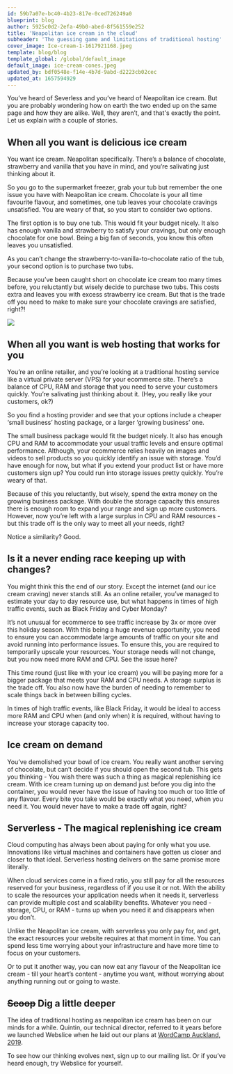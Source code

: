 ```yaml
---
id: 59b7a07e-bc40-4b23-817e-0ced726249a0
blueprint: blog
author: 5925c0d2-2efa-49b0-abed-8f561559e252
title: 'Neapolitan ice cream in the cloud'
subheader: 'The guessing game and limitations of traditional hosting'
cover_image: Ice-cream-1-1617921168.jpeg
template: blog/blog
template_global: /global/default_image
default_image: ice-cream-cones.jpeg
updated_by: bdf0548e-f14e-4b7d-9abd-d2223cb02cec
updated_at: 1657594929
---
```

You’ve heard of Severless and you’ve heard of Neapolitan ice cream. But you are probably wondering how on earth the two ended up on the same page and how they are alike. Well, they aren’t, and that's exactly the point. Let us explain with a couple of stories.

## When all you want is delicious ice cream
You want ice cream. Neapolitan specifically. There’s a balance of chocolate, strawberry and vanilla that you have in mind, and you’re salivating just thinking about it.

So you go to the supermarket freezer, grab your tub but remember the one issue you have with Neapolitan ice cream. Chocolate is your all time favourite flavour, and sometimes, one tub leaves your chocolate cravings unsatisfied. You are weary of that, so you start to consider two options. 

The first option is to buy one tub. This would fit your budget nicely. It also has enough vanilla and strawberry to satisfy your cravings, but only enough chocolate for one bowl. Being a big fan of seconds, you know this often leaves you unsatisfied. 

As you can’t change the strawberry-to-vanilla-to-chocolate ratio of the tub, your second option is to purchase two tubs. 

Because you’ve been caught short on chocolate ice cream too many times before, you reluctantly but wisely decide to purchase two tubs. This costs extra and leaves you with excess strawberry ice cream. But that is the trade off you need to make to make sure your chocolate cravings are satisfied, right?!


![](/assets/Ice-cream-2.jpeg)



## When all you want is web hosting that works for you
You’re an online retailer, and you’re looking at a traditional hosting service like a virtual private server (VPS) for your ecommerce site. There’s a balance of CPU, RAM and storage that you need to serve your customers quickly. You’re salivating just thinking about it. (Hey, you really like your customers, ok?)

So you find a hosting provider and see that your options include a cheaper ‘small business’ hosting package, or a larger ‘growing business’ one.


The small business package would fit the budget nicely. It also has enough CPU and RAM to accommodate your usual traffic levels and ensure optimal performance. Although, your ecommerce relies heavily on images and videos to sell products so you quickly identify an issue with storage. You’d have enough for now, but what if you extend your product list or have more customers sign up? You could run into storage issues pretty quickly. You’re weary of that.

Because of this you reluctantly, but wisely, spend the extra money on the growing business package. With double the storage capacity this ensures there is enough room to expand your range and sign up more customers. However, now you’re left with a large surplus in CPU and RAM resources - but this trade off is the only way to meet all your needs, right?

Notice a similarity? Good. 

## Is it a never ending race keeping up with changes?
You might think this the end of our story. Except the internet (and our ice cream craving) never stands still.
As an online retailer, you’ve managed to estimate your day to day resource use, but what happens in times of high traffic events, such as Black Friday and Cyber Monday? 

It’s not unusual for ecommerce to see traffic increase by 3x or more over this holiday season. With this being a huge revenue opportunity, you need to ensure you can accommodate large amounts of traffic on your site and avoid running into performance issues. To ensure this, you are required to temporarily upscale your resources. Your storage needs will not change, but you now need more RAM and CPU. See the issue here? 

This time round (just like with your ice cream) you will be paying more for a bigger package that meets your RAM and CPU needs. A storage surplus is the trade off. You also now have the burden of needing to remember to scale things back in between billing cycles. 

In times of high traffic events, like Black Friday, it would be ideal to access more RAM and CPU when (and only when) it is required, without having to increase your storage capacity too. 


## Ice cream on demand
You’ve demolished your bowl of ice cream. You really want another serving of chocolate, but can’t decide if you should open the second tub. This gets you thinking - You wish there was such a thing as magical replenishing ice cream. With ice cream turning up on demand just before you dig into the container, you would never have the issue of having too much or too little of any flavour. Every bite you take would be exactly what you need, when you need it. You would never have to make a trade off again, right?

## Serverless - The magical replenishing ice cream   
Cloud computing has always been about paying for only what you use. Innovations like virtual machines and containers have gotten us closer and closer to that ideal. Serverless hosting delivers on the same promise more literally. 

When cloud services come in a fixed ratio, you still pay for all the resources reserved for your business, regardless of if you use it or not. With the ability to scale the resources your application needs when it needs it, serverless can provide multiple cost and scalability benefits. Whatever you need - storage, CPU, or RAM - turns up when you need it and disappears when you don’t.

Unlike the Neapolitan ice cream, with serverless you only pay for, and get, the exact resources your website requires at that moment in time. You can spend less time worrying about your infrastructure and have more time to focus on your customers. 

Or to put it another way, you can now eat any flavour of the Neapolitan ice cream - till your heart’s content - anytime you want, without worrying about anything running out or going to waste.

## ~~Scoop~~ Dig a little deeper
The idea of traditional hosting as neapolitan ice cream has been on our minds for a while. Quintin, our technical director, referred to it years before we launched Webslice when he laid out our plans at [WordCamp Auckland, 2019](#). 

To see how our thinking evolves next, sign up to our mailing list. Or if you’ve heard enough, try Webslice for yourself.